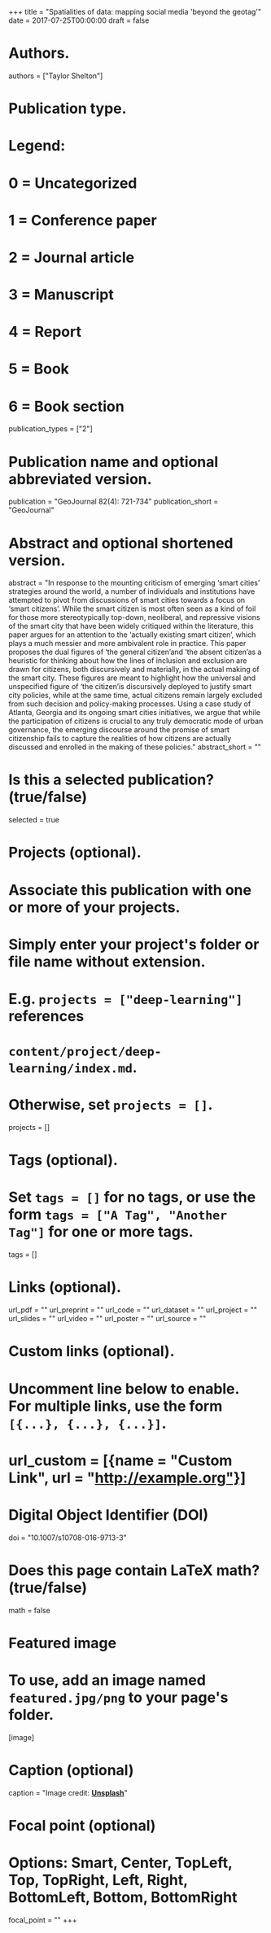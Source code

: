 +++
title = "Spatialities of data: mapping social media 'beyond the geotag'"
date = 2017-07-25T00:00:00
draft = false

# Authors.
authors = ["Taylor Shelton"]

# Publication type.
# Legend:
# 0 = Uncategorized
# 1 = Conference paper
# 2 = Journal article
# 3 = Manuscript
# 4 = Report
# 5 = Book
# 6 = Book section
publication_types = ["2"]

# Publication name and optional abbreviated version.
publication = "GeoJournal 82(4): 721-734"
publication_short = "GeoJournal"

# Abstract and optional shortened version.
abstract = "In response to the mounting criticism of emerging ‘smart cities’ strategies around the world, a number of individuals and institutions have attempted to pivot from discussions of smart cities towards a focus on ‘smart citizens’. While the smart citizen is most often seen as a kind of foil for those more stereotypically top-down, neoliberal, and repressive visions of the smart city that have been widely critiqued within the literature, this paper argues for an attention to the ‘actually existing smart citizen’, which plays a much messier and more ambivalent role in practice. This paper proposes the dual figures of ‘the general citizen’and ‘the absent citizen’as a heuristic for thinking about how the lines of inclusion and exclusion are drawn for citizens, both discursively and materially, in the actual making of the smart city. These figures are meant to highlight how the universal and unspecified figure of ‘the citizen’is discursively deployed to justify smart city policies, while at the same time, actual citizens remain largely excluded from such decision and policy-making processes. Using a case study of Atlanta, Georgia and its ongoing smart cities initiatives, we argue that while the participation of citizens is crucial to any truly democratic mode of urban governance, the emerging discourse around the promise of smart citizenship fails to capture the realities of how citizens are actually discussed and enrolled in the making of these policies."
abstract_short = ""

# Is this a selected publication? (true/false)
selected = true

# Projects (optional).
#   Associate this publication with one or more of your projects.
#   Simply enter your project's folder or file name without extension.
#   E.g. `projects = ["deep-learning"]` references 
#   `content/project/deep-learning/index.md`.
#   Otherwise, set `projects = []`.
projects = []

# Tags (optional).
#   Set `tags = []` for no tags, or use the form `tags = ["A Tag", "Another Tag"]` for one or more tags.
tags = []

# Links (optional).
url_pdf = ""
url_preprint = ""
url_code = ""
url_dataset = ""
url_project = ""
url_slides = ""
url_video = ""
url_poster = ""
url_source = ""

# Custom links (optional).
#   Uncomment line below to enable. For multiple links, use the form `[{...}, {...}, {...}]`.
# url_custom = [{name = "Custom Link", url = "http://example.org"}]

# Digital Object Identifier (DOI)
doi = "10.1007/s10708-016-9713-3"

# Does this page contain LaTeX math? (true/false)
math = false

# Featured image
# To use, add an image named `featured.jpg/png` to your page's folder. 
[image]
  # Caption (optional)
  caption = "Image credit: [**Unsplash**](https://unsplash.com/photos/pLCdAaMFLTE)"

  # Focal point (optional)
  # Options: Smart, Center, TopLeft, Top, TopRight, Left, Right, BottomLeft, Bottom, BottomRight
  focal_point = ""
+++

